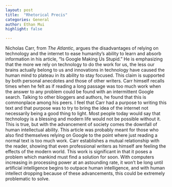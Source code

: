 ```yaml
---
layout: post
title:  "Rhetorical Precis"
categories: General
author: Ethan Mui
highlight: false

---
```


  Nicholas Carr, from *The Atlantic*, argues the disadvantages of relying on technology and the internet to ease humanity’s ability to learn and absorb information in his article, “Is Google Making Us Stupid.” He is emphasizing that the more we rely on technology to do the work for us, the less our brains actually belong to us and innovations in technology have caused the human mind to plateau in its ability to stay focused. This claim is supported by both personal anecdotes and those of other writers. Carr himself recalls times when he felt as if reading a long passage was too much work when the answer to any problem could be found with an intermittent Google search. Talking to other bloggers and authors, he found that this is commonplace among his peers. I feel that Carr had a purpose to writing this text and that purpose was to try to bring the idea of the internet not necessarily being a good thing to light. Most people today would say that technology is a blessing and modern life would not be possible without it. This is true, but with the advancement of society comes the downfall of human intellectual ability. This article was probably meant for those who also find themselves relying on Google to the point where just reading a normal text is too much work. Carr establishes a mutual relationship with the reader, showing that even professional writers as himself are feeling the effects of the modern world. This work is significant in that it poses a problem which mankind must find a solution for soon. With computers increasing in processing power at an astounding rate, it won’t be long until artificial intelligence begins to outpace human intelligence, and with human intellect dropping because of these advancements, this could be extremely problematic to solve.  
